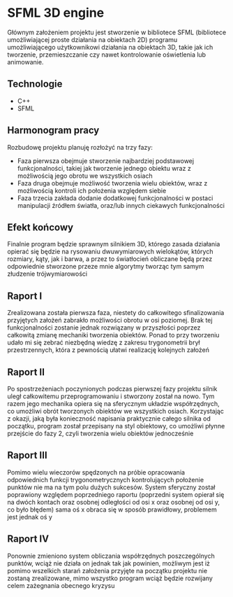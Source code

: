 # SFML 3D engine
Głównym założeniem projektu jest stworzenie w bibliotece SFML (bibliotece umożliwiającej proste działania na obiektach 2D) programu umożliwiającego użytkownikowi działania na obiektach 3D, takie jak ich tworzenie, przemieszczanie czy nawet kontrolowanie oświetlenia lub animowanie.
## Technologie
- C++
- SFML
## Harmonogram pracy
Rozbudowę projektu planuję rozłożyć na trzy fazy:
- Faza pierwsza obejmuje stworzenie najbardziej podstawowej funkcjonalności, takiej jak tworzenie jednego obiektu wraz z możliwością jego obrotu we wszystkich osiach
- Faza druga obejmuje możliwość tworzenia wielu obiektów, wraz z możliwością kontroli ich położenia względem siebie
- Faza trzecia zakłada dodanie dodatkowej funkcjonalności w postaci manipulacji źródłem światła, oraz/lub innych ciekawych funkcjonalności
## Efekt końcowy
Finalnie program będzie sprawnym silnikiem 3D, którego zasada działania opierać się będzie na rysowaniu dwuwymiarowych wielokątów, których rozmiary, kąty, jak i barwa, a przez to światłocień obliczane będą przez odpowiednie stworzone przeze mnie algorytmy tworząc tym samym złudzenie trójwymiarowości 
## Raport I
Zrealizowana została pierwsza faza, niestety do całkowitego sfinalizowania przyjętych założeń zabrakło możliwości obrotu w osi poziomej. Brak tej funkcjonalności zostanie jednak rozwiązany w przyszłości poprzez całkowitą zmianę mechaniki tworzenia obiektów. Ponad to przy tworzeniu udało mi się zebrać niezbędną wiedzę z zakresu trygonometrii brył przestrzennych, która z pewnością ułatwi realizację kolejnych założeń
## Raport II
Po spostrzeżeniach poczynionych podczas pierwszej fazy projektu silnik uległ całkowitemu przeprogramowaniu i stworzony został na nowo. Tym razem jego mechanika opiera się na sferycznym układzie współrzędnych, co umożliwi obrót tworzonych obiektów we wszystkich osiach. Korzystając z okazji, jaką była konieczność napisania praktycznie całego silnika od początku, program został przepisany na styl obiektowy, co umożliwi płynne przejście do fazy 2, czyli tworzenia wielu obiektów jednocześnie
## Raport III
Pomimo wielu wieczorów spędzonych na próbie opracowania odpowiednich funkcji trygonometrycznych kontrolujących położenie punktów nie ma na tym polu dużych sukcesów. System sferyczny został poprawiony względem poprzedniego raportu (poprzedni system opierał się na dwóch kontach oraz osobnej odległości od osi x oraz osobnej od osi y, co było błędem) sama oś x obraca się w sposób prawidłowy, problemem jest jednak oś y
## Raport IV
Ponownie zmieniono system obliczania współrzędnych poszczególnych punktów, wciąż nie działa on jednak tak jak powinien, możliwym jest iż pomimo wszelkich starań założenia przyjęte na początku projektu nie zostaną zrealizowane, mimo wszystko program wciąż będzie rozwijany celem zażegnania obecnego kryzysu
